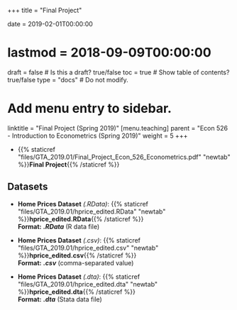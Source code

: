 +++
title = "Final Project"

date = 2019-02-01T00:00:00
# lastmod = 2018-09-09T00:00:00

draft = false  # Is this a draft? true/false
toc = true  # Show table of contents? true/false
type = "docs"  # Do not modify.

# Add menu entry to sidebar.
linktitle = "Final Project (Spring 2019)"
[menu.teaching]
  parent = "Econ 526 - Introduction to Econometrics (Spring 2019)"
  weight = 5
+++

* {{% staticref "files/GTA_2019.01/Final_Project_Econ_526_Econometrics.pdf" "newtab" %}}**Final Project**{{% /staticref %}}

## Datasets

* **Home Prices Dataset** _(.RData)_: {{% staticref "files/GTA_2019.01/hprice_edited.RData" "newtab" %}}**hprice_edited.RData**{{% /staticref %}} <br/>
**Format:** **_.RData_** (R data file)

* **Home Prices Dataset** _(.csv)_: {{% staticref "files/GTA_2019.01/hprice_edited.csv" "newtab" %}}**hprice_edited.csv**{{% /staticref %}} <br/>
**Format:** **_.csv_** (comma-separated value) 

* **Home Prices Dataset** _(.dta)_: {{% staticref "files/GTA_2019.01/hprice_edited.dta" "newtab" %}}**hprice_edited.dta**{{% /staticref %}} <br/>
**Format:** **_.dta_** (Stata data file)